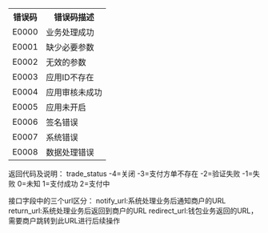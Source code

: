 
<table data-hy-role="doctbl">
    <th>错误码</th>
    <th>错误码描述</th>
    
</tr>
<tr>
    <td>E0000</td>
    <td>业务处理成功</td>
</tr>
<tr>
    <td>E0001</td>
    <td>缺少必要参数</td>
</tr>
<tr>
    <td>E0002</td>
    <td>无效的参数</td>
</tr>
<tr>
    <td>E0003</td>
    <td>应用ID不存在</td>
</tr>
<tr>
    <td>E0004</td>
    <td>应用审核未成功</td>
</tr>
<tr>
    <td>E0005</td>
    <td>应用未开启</td>
</tr>
<tr>
    <td>E0006</td>
    <td>签名错误</td>
</tr>
<tr>
    <td>E0007</td>
    <td>系统错误</td>
</tr>
<tr>
    <td>E0008</td>
    <td>数据处理错误</td>
</tr>
</table>

返回代码及说明：
trade_status
-4=关闭
-3=支付方单不存在
-2=验证失败
-1=失败
0=未知
1=支付成功
2=支付中

接口字段中的三个url区分：
notify_url:系统处理业务后通知商户的URL
return_url:系统处理业务后返回到商户的URL
redirect_url:钱包业务返回的URL，需要商户跳转到此URL进行后续操作